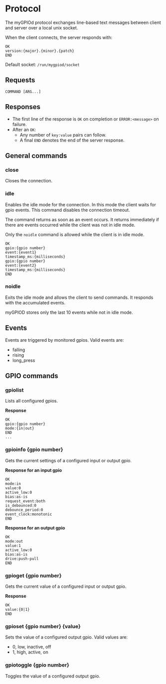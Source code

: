 # Protocol

The myGPIOd protocol exchanges line-based text messages between client and server over a local unix socket.

When the client connects, the server responds with:

```
OK
version:{major}.{minor}.{patch}
END
```

Default socket: `/run/mygpiod/socket`

## Requests

```
COMMAND [ARG...]
```

## Responses

- The first line of the response is `OK` on completion or `ERROR:<message>` on failure.
- After an `OK`:
  - Any number of `key:value` pairs can follow.
  - A final `END` denotes the end of the server response.

## General commands

### close

Closes the connection.

### idle

Enables the idle mode for the connection. In this mode the client waits for gpio events. This command disables the connection timeout.

The command returns as soon as an event occurs. It returns immediately if there are events occurred while the client was not in idle mode.

Only the `noidle` command is allowed while the client is in idle mode.

```
OK
gpio:{gpio number}
event:{event1}
timestamp_ms:{milliseconds}
gpio:{gpio number}
event:{event2}
timestamp_ms:{milliseconds}
END
```

### noidle

Exits the idle mode and allows the client to send commands. It responds with the accumulated events.

myGPIOD stores only the last 10 events while not in idle mode.

## Events

Events are triggered by monitored gpios. Valid events are:

- falling
- rising
- long_press

## GPIO commands

### gpiolist

Lists all configured gpios.

**Response**

```
OK
gpio:{gpio number}
mode:{in|out}
END
...
```

### gpioinfo {gpio number}

Gets the current settings of a configured input or output gpio.

**Response for an input gpio**

```
OK
mode:in
value:0
active_low:0
bias:as-is
request_event:both
is_debounced:0
debounce_period:0
event_clock:monotonic
END
```

**Response for an output gpio**

```
OK
mode:out
value:1
active_low:0
bias:as-is
drive:push-pull
END
```

### gpioget {gpio number}

Gets the current value of a configured input or output gpio.

**Response**

```
OK
value:{0|1}
END
```

### gpioset {gpio number} {value}

Sets the value of a configured output gpio. Valid values are:

- 0, low, inactive, off
- 1, high, active, on

### gpiotoggle {gpio number}

Toggles the value of a configured output gpio.
